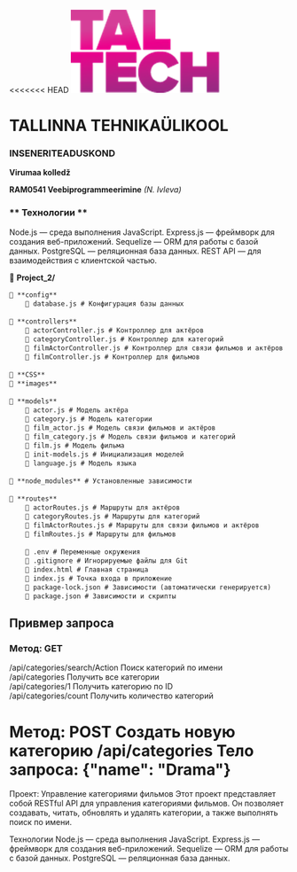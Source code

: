 <<<<<<< HEAD
![TalTech Logo](images/tal-tech.png)

# TALLINNA TEHNIKAÜLIKOOL

### INSENERITEADUSKOND

**Virumaa kolledž**

**RAM0541 Veebiprogrammeerimine** _(N. Ivleva)_

### ** Технологии **

Node.js — среда выполнения JavaScript.
Express.js — фреймворк для создания веб-приложений.
Sequelize — ORM для работы с базой данных.
PostgreSQL — реляционная база данных.
REST API — для взаимодействия с клиентской частью.

📂 **Project_2/**

    📂 **config**
        📄 database.js # Конфигурация базы данных

    📂 **controllers**
        📄 actorController.js # Контроллер для актёров
        📄 categoryController.js # Контроллер для категорий
        📄 filmActorController.js # Контроллер для связи фильмов и актёров
        📄 filmController.js # Контроллер для фильмов

    📂 **CSS**
    📂 **images**

    📂 **models**
        📄 actor.js # Модель актёра
        📄 category.js # Модель категории
        📄 film_actor.js # Модель связи фильмов и актёров
        📄 film_category.js # Модель связи фильмов и категорий
        📄 film.js # Модель фильма
        📄 init-models.js # Инициализация моделей
        📄 language.js # Модель языка

    📂 **node_modules** # Установленные зависимости

    📂 **routes**
        📄 actorRoutes.js # Маршруты для актёров
        📄 categoryRoutes.js # Маршруты для категорий
        📄 filmActorRoutes.js # Маршруты для связи фильмов и актёров
        📄 filmRoutes.js # Маршруты для фильмов

        📄 .env # Переменные окружения
        📄 .gitignore # Игнорируемые файлы для Git
        📄 index.html # Главная страница
        📄 index.js # Точка входа в приложение
        📄 package-lock.json # Зависимости (автоматически генерируется)
        📄 package.json # Зависимости и скрипты

## Привмер запроса

### Метод: GET

/api/categories/search/Action Поиск категорий по имени<br>
/api/categories Получить все категории<br>
/api/categories/1 Получить категорию по ID<br>
/api/categories/count Получить количество категорий<br>

Метод: POST Создать новую категорию
/api/categories
Тело запроса: {"name": "Drama"}
=======
Проект: Управление категориями фильмов
Этот проект представляет собой RESTful API для управления категориями фильмов. Он позволяет создавать, читать, обновлять и удалять категории, а также выполнять поиск по имени.

Технологии
Node.js — среда выполнения JavaScript.
Express.js — фреймворк для создания веб-приложений.
Sequelize — ORM для работы с базой данных.
PostgreSQL — реляционная база данных.
